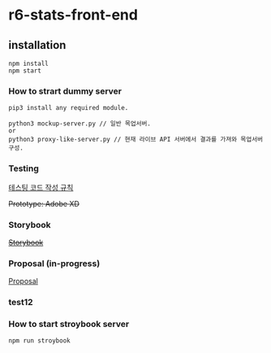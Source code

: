 # r6-stats-front-end


## installation
```
npm install
npm start
```

### How to strart dummy server
```
pip3 install any required module.

python3 mockup-server.py // 일반 목업서버.
or
python3 proxy-like-server.py // 현재 라이브 API 서버에서 결과를 가져와 목업서버 구성.
```
### Testing
[테스팅 코드 작성 규칙](https://www.notion.so/380bf319dd8e4b4aa7020a892c511a66)

<del>Prototype: Adobe XD</del>

### Storybook
<del>[Storybook](https://jiwoo-choi.github.io/r6-stats-front-end/)</del>

### Proposal (in-progress)
[Proposal](https://www.notion.so/R6-Stats-fb0b362be1334d53a49469a3fecbcabc)

### test12

### How to start stroybook server
```
npm run stroybook
```

